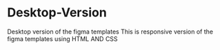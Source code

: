 # Desktop-Version
Desktop version of the figma templates
This is responsive version of the figma templates using HTML AND CSS
